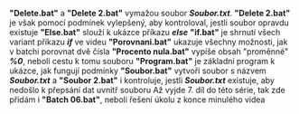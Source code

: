 **"Delete.bat"** a **"Delete 2.bat"** vymažou soubor ***Soubor.txt***. **"Delete 2.bat"** je však pomocí podmínek vylepšený, aby kontroloval, jestli soubor opravdu existuje
**"Else.bat"** slouží k ukázce příkazu ***else***
**"if.bat"** je shrnutí všech variant příkazu ***if*** ve videu
**"Porovnani.bat"** ukazuje všechny možnosti, jak v batchi porovnat dvě čísla
**"Procento nula.bat"** vypíše obsah "proměnné" ***%0***, neboli cestu k tomu souboru
**"Program.bat"** je základní program k ukázce, jak fungují podmínky
**"Soubor.bat"** vytvoří soubor s názvem ***Soubor.txt*** a **"Soubor 2.bat"** i kontroluje, jestli ***Soubor.txt*** existuje, aby nedošlo k přepsání dat uvnitř souboru
Až vyjde 7. díl do této série, tak zde přidám i **"Batch 06.bat"**, neboli řešení úkolu z konce minulého videa